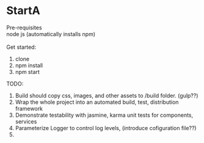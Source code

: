# StartA

Pre-requisites </br>
node js (automatically installs npm)
</br>
</br>
Get started: </br>
1. clone </br>
2. npm install </br>
3. npm start</br>

TODO:</br>
1. Build should copy css, images, and other assets to /build folder. (gulp??) </br>
2. Wrap the whole project into an automated build, test, distribution framework </br>
3. Demonstrate testability with jasmine, karma unit tests for components, services </br>
4. Parameterize Logger to control log levels, (introduce cofiguration file??) </br>
5. 
